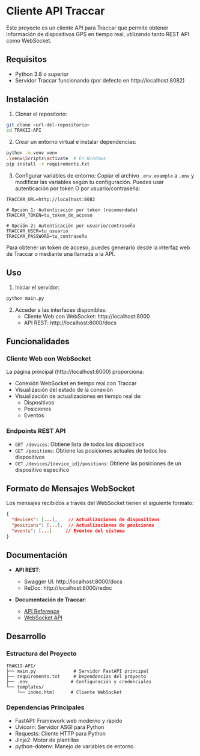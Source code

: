 # Cliente API Traccar

Este proyecto es un cliente API para Traccar que permite obtener información de dispositivos GPS en tiempo real, utilizando tanto REST API como WebSocket.

## Requisitos

- Python 3.8 o superior
- Servidor Traccar funcionando (por defecto en http://localhost:8082)

## Instalación

1. Clonar el repositorio:
```bash
git clone <url-del-repositorio>
cd TRAKII-API
```

2. Crear un entorno virtual e instalar dependencias:
```bash
python -m venv venv
.\venv\Scripts\activate  # En Windows
pip install -r requirements.txt
```

3. Configurar variables de entorno:
Copiar el archivo `.env.example` a `.env` y modificar las variables según tu configuración.
Puedes usar autenticación por token O por usuario/contraseña:

```
TRACCAR_URL=http://localhost:8082

# Opción 1: Autenticación por token (recomendada)
TRACCAR_TOKEN=tu_token_de_acceso

# Opción 2: Autenticación por usuario/contraseña
TRACCAR_USER=tu_usuario
TRACCAR_PASSWORD=tu_contraseña
```

Para obtener un token de acceso, puedes generarlo desde la interfaz web de Traccar o mediante una llamada a la API.

## Uso

1. Iniciar el servidor:
```bash
python main.py
```

2. Acceder a las interfaces disponibles:
   - Cliente Web con WebSocket: http://localhost:8000
   - API REST: http://localhost:8000/docs

## Funcionalidades

### Cliente Web con WebSocket
La página principal (http://localhost:8000) proporciona:
- Conexión WebSocket en tiempo real con Traccar
- Visualización del estado de la conexión
- Visualización de actualizaciones en tiempo real de:
  - Dispositivos
  - Posiciones
  - Eventos

### Endpoints REST API

- `GET /devices`: Obtiene lista de todos los dispositivos
- `GET /positions`: Obtiene las posiciones actuales de todos los dispositivos
- `GET /devices/{device_id}/positions`: Obtiene las posiciones de un dispositivo específico

## Formato de Mensajes WebSocket

Los mensajes recibidos a través del WebSocket tienen el siguiente formato:

```json
{
  "devices": [...],    // Actualizaciones de dispositivos
  "positions": [...],  // Actualizaciones de posiciones
  "events": [...]     // Eventos del sistema
}
```

## Documentación

- **API REST**: 
  - Swagger UI: http://localhost:8000/docs
  - ReDoc: http://localhost:8000/redoc

- **Documentación de Traccar**:
  - [API Reference](https://www.traccar.org/api-reference/)
  - [WebSocket API](https://www.traccar.org/traccar-api/)

## Desarrollo

### Estructura del Proyecto
```
TRAKII-API/
├── main.py              # Servidor FastAPI principal
├── requirements.txt     # Dependencias del proyecto
├── .env                # Configuración y credenciales
└── templates/
    └── index.html      # Cliente WebSocket
```

### Dependencias Principales
- FastAPI: Framework web moderno y rápido
- Uvicorn: Servidor ASGI para Python
- Requests: Cliente HTTP para Python
- Jinja2: Motor de plantillas
- python-dotenv: Manejo de variables de entorno 